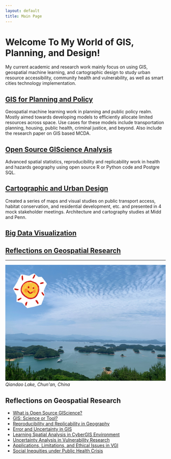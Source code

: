 ```yaml
---
layout: default
title: Main Page
---
```


# Welcome To My World of GIS, Planning, and Design! 


My current academic and research work mainly focus on using GIS, geospatial machine learning, and cartographic design to study urban resource accessibility, community health and vulnerability, as well as smart cities technology implementation.

## [GIS for Planning and Policy](pages/gis_planning.md)

Geospatial machine learning work in planning and public policy realm. Mostly aimed towards developing models to efficiently allocate limited resources across space. Use cases for these models include transportation planning, housing, public health, criminal justice, and beyond. Also include the research paper on GIS based MCDA. 

## [Open Source GIScience Analysis](pages/open_gis.md)

Advanced spatial statistics, reproducibility and replicability work in health and hazards geography using open source R or Python code and Postgre SQL. 


## [Cartographic and Urban Design](pages/cart_design.md)

Created a series of maps and visual studies on public transport access, habitat conservation, and residential development, etc. and presented in 4 mock stakeholder meetings. Architecture and cartography studies at Midd and Penn. 

## [Big Data Visualization](pages/data_viz.md)

## [Reflections on Geospatial Research](pages/blogs.md)

---

![Lake](assets/IMG_7528.JPG)
*Qiandao Lake, Chun'an, China*


## Reflections on Geospatial Research

- [What is Open Source GIScience?](blogposts/open-giscience.md)
- [GIS: Science or Tool?](blogposts/science_tool.md)
- [Reproducibility and Replicability in Geography](blogposts/r_r.md)
- [Error and Uncertainty in GIS](blogposts/error_uncertainty.md)
- [Learning Spatial Analysis in CyberGIS Environment](blogposts/cybergis.md)
- [Uncertainty Analysis in Vulnerability Research](blogposts/vulnerability.md)
- [Applications, Limitations, and Ethical Issues in VGI](blogposts/vgi.md)
- [Social Inequities under Public Health Crisis](blogposts/covid_disability.md)
